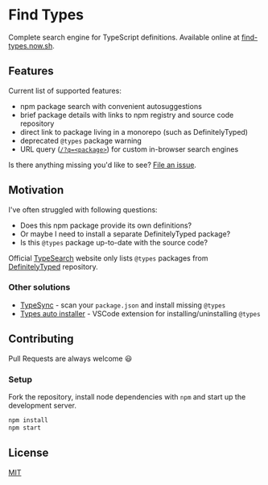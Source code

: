 # Find Types

Complete search engine for TypeScript definitions. Available online at [find-types.now.sh](https://find-types.now.sh/).

## Features

Current list of supported features:

- npm package search with convenient autosuggestions
- brief package details with links to npm registry and source code repository
- direct link to package living in a monorepo (such as DefinitelyTyped)
- deprecated `@types` package warning
- URL query ([`/?q=<package>`](https://find-types.now.sh/?q=%s)) for custom in-browser search engines

Is there anything missing you'd like to see? [File an issue](https://github.com/KubaJastrz/find-types/issues/new).

## Motivation

I've often struggled with following questions:

- Does this npm package provide its own definitions?
- Or maybe I need to install a separate DefinitelyTyped package?
- Is this `@types` package up-to-date with the source code?

Official [TypeSearch](https://microsoft.github.io/TypeSearch/) website only lists `@types` packages
from [DefinitelyTyped](https://github.com/DefinitelyTyped/DefinitelyTyped) repository.

### Other solutions

- [TypeSync](https://github.com/jeffijoe/typesync) - scan your `package.json` and install missing `@types`
- [Types auto installer](https://marketplace.visualstudio.com/items?itemName=jvitor83.types-autoinstaller) - VSCode extension for installing/uninstalling `@types`

## Contributing

Pull Requests are always welcome :smiley:

### Setup

Fork the repository, install node dependencies with `npm` and start up the development server.

```bash
npm install
npm start
```

## License

[MIT](LICENSE)
